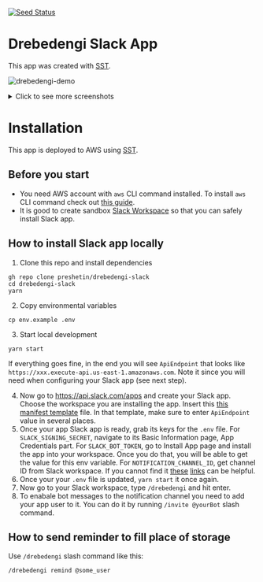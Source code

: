 <!--
title: 'Drebedengi Slack App'
description: 'Slack app that helps working with Drebedengi personal finance'
authorLink: 'https://github.com/preshetin'
authorName: 'Peter Reshetin'
-->

[![Seed Status](https://api.seed.run/petr-reshetin/drebedengi-slack/stages/prod/build_badge)](https://console.seed.run/petr-reshetin/drebedengi-slack)

# Drebedengi Slack App

This app was created with [SST](https://sst.dev/).

![drebedengi-demo](https://user-images.githubusercontent.com/4620130/205003685-42b40bf0-a997-41a0-80bb-e60df2c34996.gif)

<details>

<summary>Click to see more screenshots</summary>

### Add expenses to Drebedengi, check balance via Slack app

<img width="604" alt="CleanShot 2022-11-23 at 17 16 29@2x" src="https://user-images.githubusercontent.com/4620130/203544801-3ed966cd-bc81-49ca-87e2-596dbea38931.png">

<img width="571" alt="CleanShot 2022-11-23 at 17 18 07@2x" src="https://user-images.githubusercontent.com/4620130/203545083-fa04223c-be94-4a19-b7c1-2a8615dda746.png">

### Get notified about expenses and income

<img width="442" alt="CleanShot 2022-11-23 at 17 19 29@2x" src="https://user-images.githubusercontent.com/4620130/203545291-3c8884a0-6df2-45eb-a3c6-cd181990042b.png">

</details>

# Installation

This app is deployed to AWS using [SST](https://github.com/serverless-stack/sst).

## Before you start

- You need AWS account with `aws` CLI command installed. To install `aws` CLI command check out [this guide](https://docs.aws.amazon.com/cli/latest/userguide/getting-started-install.html).
- It is good to create sandbox [Slack Workspace](https://slack.com/get-started) so that you can safely install Slack app.

## How to install Slack app locally

1. Clone this repo and install dependencies

```
gh repo clone preshetin/drebedengi-slack
cd drebedengi-slack
yarn
```

2. Copy environmental variables

```
cp env.example .env
```

3. Start local development

```
yarn start
```

If everything goes fine, in the end you will see `ApiEndpoint` that looks like `https://xxx.execute-api.us-east-1.amazonaws.com`. Note it since you will need when configuring your Slack app (see next step).

4. Now go to https://api.slack.com/apps and create your Slack app. Choose the workspace you are installing the app. Insert this [this manifest template](https://github.com/preshetin/drebedengi-slack/blob/main/app_manifest.yml) file. In that template, make sure to enter `ApiEndpoint` value in several places.
5. Once your app Slack app is ready, grab its keys for the `.env` file. For `SLACK_SIGNING_SECRET`, navigate to its Basic Information page, App Credentials part. For `SLACK_BOT_TOKEN`, go to Install App page and install the app into your workspace. Once you do that, you will be able to get the value for this env variable. For `NOTIFICATION_CHANNEL_ID`, get channel ID from Slack workspace. If you cannot find it [these](https://www.wikihow.com/Find-a-Channel-ID-on-Slack-on-PC-or-Mac) [links](https://help.socialintents.com/article/148-how-to-find-your-slack-team-id-and-slack-channel-id) can be helpful.
6. Once your your `.env` file is updated, `yarn start` it once again.
7. Now go to your Slack workspace, type `/drebedengi` and hit enter.
8. To enabale bot messages to the notification channel you need to add your app user to it. You can do it by running `/invite @yourBot` slash command.

## How to send reminder to fill place of storage

Use `/drebedengi` slash command like this:

```
/drebedengi remind @some_user
```
